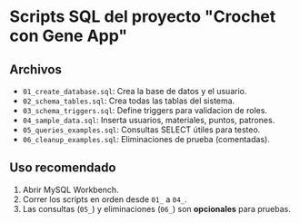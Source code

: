 # Scripts SQL del proyecto "Crochet con Gene App"

## Archivos

- `01_create_database.sql`: Crea la base de datos y el usuario.
- `02_schema_tables.sql`: Crea todas las tablas del sistema.
- `03_schema_triggers.sql`: Define triggers para validacion de roles.
- `04_sample_data.sql`: Inserta usuarios, materiales, puntos, patrones.
- `05_queries_examples.sql`: Consultas SELECT útiles para testeo.
- `06_cleanup_examples.sql`: Eliminaciones de prueba (comentadas).

## Uso recomendado

1. Abrir MySQL Workbench.
2. Correr los scripts en orden desde `01_` a `04_`.
3. Las consultas (`05_`) y eliminaciones (`06_`) son **opcionales** para pruebas.

